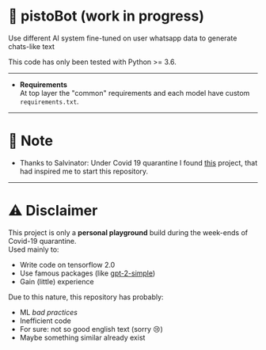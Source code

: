# 🤖 pistoBot (work in progress)
Use different AI system fine-tuned on user whatsapp data to generate chats-like text

This code has only been tested with Python >= 3.6.

---
- **Requirements**<br>
At top layer the "common" requirements and each model have custom `requirements.txt`.

---
# 📝 Note
- Thanks to Salvinator: Under Covid 19 quarantine I found [this](https://salvinator.github.io/) project, 
that had inspired me to start this repository.
---
# ⚠ Disclaimer
This project is only a **personal playground** build during the week-ends of Covid-19 quarantine.<br>
Used mainly to:
- Write code on tensorflow 2.0
- Use famous packages (like [gpt-2-simple](https://github.com/minimaxir/gpt-2-simple))
- Gain (little) experience

Due to this nature, this repository has probably: 
- ML _bad practices_ 
- Inefficient code
- For sure: not so good english text (sorry 😢)
- Maybe something similar already exist 
